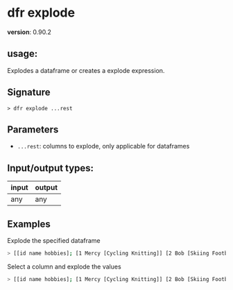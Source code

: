 # dfr explode

**version**: 0.90.2

## **usage**:

Explodes a dataframe or creates a explode expression.

## Signature

`> dfr explode ...rest`

## Parameters

- `...rest`: columns to explode, only applicable for dataframes

## Input/output types:

| input | output |
| ----- | ------ |
| any   | any    |

## Examples

Explode the specified dataframe

```bash
> [[id name hobbies]; [1 Mercy [Cycling Knitting]] [2 Bob [Skiing Football]]] | dfr into-df | dfr explode hobbies | dfr collect
```

Select a column and explode the values

```bash
> [[id name hobbies]; [1 Mercy [Cycling Knitting]] [2 Bob [Skiing Football]]] | dfr into-df | dfr select (dfr col hobbies | dfr explode)
```
